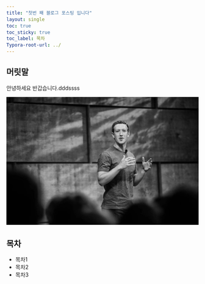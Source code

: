 ```yaml
---
title: "첫번 째 블로그 포스팅 입니다"
layout: single
toc: true
toc_sticky: true
toc_label: 목차
Typora-root-url: ../
---
```


## 머릿말

안녕하세요 반갑습니다.dddssss

![zuckerberg](/images/2023-09-26-first/zuckerberg-4926463.jpg)

## 목차

- 목차1
- 목차2
- 목차3
